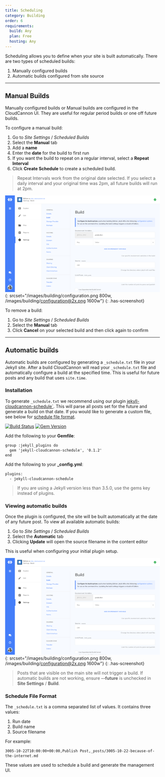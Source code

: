```yaml
---
title: Scheduling
category: Building
order: 6
requirements:
  build: Any
  plan: Free
  hosting: Any
---
```


Scheduling allows you to define when your site is built automatically. There are two types of scheduled builds:

1. Manually configured builds
2. Automatic builds configured from site source

---

## Manual Builds

Manually configured builds or Manual builds are configured in the CloudCannon UI. They are useful for regular period builds or one off future builds.

To configure a manual build:

1. Go to *Site Settings* / *Scheduled Builds*
2. Select the **Manual** tab
3. Add a **name**
4. Enter the **date** for the build to first run
5. If you want the build to repeat on a regular interval, select a **Repeat Interval**
6. Click **Create Schedule** to create a scheduled build.

> Repeat Intervals work from the original date selected. If you select a daily interval and your original time was 2pm, all future builds will run at 2pm.

![Site Settings Build Interface](/images/building/configuration.png){: srcset="/images/building/configuration.png 800w, /images/building/configuration@2x.png 1600w"}
{: .has-screenshot}

To remove a build:

1. Go to *Site Settings* / *Scheduled Builds*
2. Select the **Manual** tab
3. Click **Cancel** on your selected build and then click again to confirm

---

## Automatic builds

Automatic builds are configured by generating a `_schedule.txt` file in your Jekyll site. After a build CloudCannon will read your `_schedule.txt` file and automatically configure a build at the specified time. This is useful for future posts and any build that uses `site.time`.

### Installation

To generate `_schedule.txt` we recommend using our plugin [jekyll-cloudcannon-schedule`](https://github.com/CloudCannon/jekyll-cloudcannon-schedule). This will parse all posts set for the future and generate a build on that date. If you would like to generate a custom file, see below for [schedule file format](#schedule-file-format).

[![Build Status](https://travis-ci.org/CloudCannon/jekyll-cloudcannon-schedule.svg?branch=master)](https://travis-ci.org/CloudCannon/jekyll-cloudcannon-schedule)
[![Gem Version](https://badge.fury.io/rb/jekyll-cloudcannon-schedule.svg)](https://badge.fury.io/rb/jekyll-cloudcannon-schedule)

Add the following to your **Gemfile**:

```
group :jekyll_plugins do
  gem 'jekyll-cloudcannon-schedule', '0.1.2'
end
```

Add the following to your **_config.yml**:

```
plugins:
  - jekyll-cloudcannon-schedule
```

> If you are using a Jekyll version less than 3.5.0, use the gems key instead of plugins.

### Viewing automatic builds

Once the plugin is configured, the site will be built automatically at the date of any future post. To view all available automatic builds:

1. Go to *Site Settings* / *Scheduled Builds*
2. Select the **Automatic** tab
2. Clicking **Update** will open the source filename in the content editor

This is useful when configuring your initial plugin setup.

![Site Settings Build Interface](/images/building/configuration.png){: srcset="/images/building/configuration.png 800w, /images/building/configuration@2x.png 1600w"}
{: .has-screenshot}

> Posts that are visible on the main site will not trigger a build. If automatic builds are not working, ensure **--future** is unchecked in **Site Settings** / **Build**.

### Schedule File Format

The `_schedule.txt` is a comma separated list of values. It contains three values:

1. Run date
2. Build name
3. Source filename

For example:

```
3005-10-22T10:00:00+00:00,Publish Post,_posts/3005-10-22-because-of-the-internet.md
```

These values are used to schedule a build and generate the management UI.